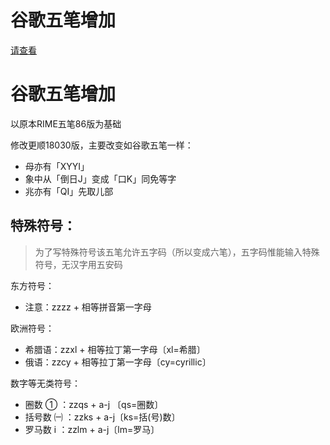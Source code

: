 # 谷歌五笔增加

[请查看](https://github.com/hchunhui/rime-wubi86go)

# 谷歌五笔增加

以原本RIME五笔86版为基础

修改更顺18030版，主要改变如谷歌五笔一样：
* 母亦有「XYYI」
* 象中从「倒日J」变成「口K」同免等字
* 兆亦有「QI」先取儿部

## 特殊符号：

> 为了写特殊符号该五笔允许五字码（所以变成六笔），五字码惟能输入特殊符号，无汉字用五安码

东方符号：
* 注意：zzzz + 相等拼音第一字母

欧洲符号：
* 希腊语：zzxl + 相等拉丁第一字母〔xl=希腊〕
* 俄语：zzcy + 相等拉丁第一字母〔cy=cyrillic〕

数字等无类符号：
* 圈数 ① ：zzqs + a-j 〔qs=圈数〕
* 括号数 ㈠ ：zzks + a-j〔ks=括(号)数〕
* 罗马数 ⅰ ：zzlm + a-j〔lm=罗马〕

